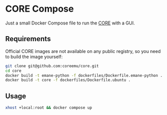 # CORE Compose

Just a small Docker Compose file to run the [CORE](https://github.com/coreemu/core) with a GUI.

## Requirements

Official CORE images are not available on any public registry, so you need to build the image yourself:

```bash
git clone git@github.com:coreemu/core.git
cd core
docker build -t emane-python -f dockerfiles/Dockerfile.emane-python .
docker build -t core -f dockerfiles/Dockerfile.ubuntu .
```

## Usage

```bash
xhost +local:root && docker compose up
```
